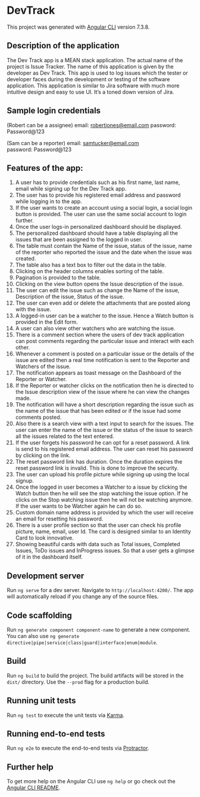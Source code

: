 # DevTrack

This project was generated with [Angular CLI](https://github.com/angular/angular-cli) version 7.3.8.

## Description of the application
The Dev Track app is a MEAN stack application. The actual name of the project is Issue Tracker. The name of this application is given by the developer as Dev Track. This app is used to log issues which the tester or developer faces during the development or testing of the software application. This application is similar to Jira software with much more intuitive design and easy to use UI. It’s a toned down version of Jira.

## Sample login credentials
(Robert can be a assignee)
email: robertjones@email.com
password: Password@123

(Sam can be a reporter)
email: samtucker@email.com  
password: Password@123

## Features of the app:
1.	A user has to provide credentials such as his first name, last name, email while signing up for the Dev Track app.
2.	The user has to provide his registered email address and password while logging in to the app.
3.	If the user wants to create an account using a social login, a social login button is provided. The user can use the same social account to login further.
4.	Once the user logs-in personalized dashboard should be displayed.
5.	The personalized dashboard should have a table displaying all the issues that are been assigned to the logged in user.
6.	The table must contain the Name of the issue, status of the issue, name of the reporter who reported the issue and the date when the issue was created.
7.	The table also has a text box to filter out the data in the table.
8.	Clicking on the header columns enables sorting of the table.
9.	Pagination is provided to the table.
10.	Clicking on the view button opens the Issue description of the issue.
11.	The user can edit the issue such as change the Name of the issue, Description of the issue, Status of the issue.
12.	The user can even add or delete the attachments that are posted along with the issue.
13.	A logged-in user can be a watcher to the issue. Hence a Watch button is provided in the Edit form.
14.	A user can also view other watchers who are watching the issue.
15.	There is a comment section where the users of dev track application can post comments regarding the particular issue and interact with each other.
16.	Whenever a comment is posted on a particular issue or the details of the issue are edited then a real time notification is sent to the Reporter and Watchers of the issue.
17.	The notification appears as toast message on the Dashboard of the Reporter or Watcher.
18.	If the Reporter or watcher clicks on the notification then he is directed to the Issue description view of the issue where he can view the changes made.
19.	The notification will have a short description regarding the issue such as the name of the issue that has been edited or if the issue had some comments posted.
20.	Also there is a search view with a text input to search for the issues. The user can enter the name of the issue or the status of the issue to search all the issues related to the text entered.
21.	If the user forgets his password he can opt for a reset password. A link is send to his registered email address. The user can reset his password by clicking on the link.
22.	The reset password link has duration. Once the duration expires the reset password link is invalid. This is done to improve the security.
23.	The user can upload his profile picture while signing up using the local signup.
24.	Once the logged in user becomes a Watcher to a issue by clicking the Watch button then he will see the stop watching the issue option. If he clicks on the Stop watching issue then he will not be watching anymore. If the user wants to be Watcher again he can do so.
25.	Custom domain name address is provided by which the user will receive an email for resetting his password.
26.	There is a user profile section so that the user can check his profile picture, name, email, user Id. The card is designed similar to an Identity Card to look innovative.
27.	Showing beautiful cards with data such as Total issues, Completed Issues, ToDo issues and InProgress issues. So that a user gets a glimpse of it in the dashboard itself.





## Development server

Run `ng serve` for a dev server. Navigate to `http://localhost:4200/`. The app will automatically reload if you change any of the source files.

## Code scaffolding

Run `ng generate component component-name` to generate a new component. You can also use `ng generate directive|pipe|service|class|guard|interface|enum|module`.

## Build

Run `ng build` to build the project. The build artifacts will be stored in the `dist/` directory. Use the `--prod` flag for a production build.

## Running unit tests

Run `ng test` to execute the unit tests via [Karma](https://karma-runner.github.io).

## Running end-to-end tests

Run `ng e2e` to execute the end-to-end tests via [Protractor](http://www.protractortest.org/).

## Further help

To get more help on the Angular CLI use `ng help` or go check out the [Angular CLI README](https://github.com/angular/angular-cli/blob/master/README.md).
